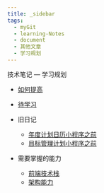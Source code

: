 ```yaml
---
title: _sidebar
tags:
  - myGit
  - learning-Notes
  - document
  - 其他文章
  - 学习规划
---
```


<div class="sidebar-title">技术笔记 — 学习规划</div>
<template id="root-breadcrumb">学习规划</template>

- [如何提高](document/技术笔记/学习规划/如何提高.md)
- [待学习](document/技术笔记/学习规划/待学习.md)

- 旧日记

  - [年度计划日历小程序之前](document/技术笔记/学习规划/旧日记/年度计划日历小程序之前.md)
  - [目标管理计划小程序之前](document/技术笔记/学习规划/旧日记/目标管理计划小程序之前.md)

- 需要掌握的能力

  - [前端技术栈](document/技术笔记/学习规划/需要掌握的能力/前端技术栈.md)
  - [架构能力](document/技术笔记/学习规划/需要掌握的能力/架构能力.md)

